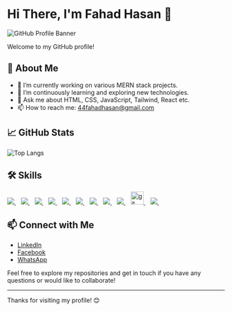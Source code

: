 # Hi There, I'm Fahad Hasan 👋

![GitHub Profile Banner](https://i.ibb.co/0DGLfVG/Mern-Stack.jpg) <!-- Add a custom banner if you have one -->

Welcome to my GitHub profile!

## 🚀 About Me

- 🔭 I’m currently working on various MERN stack projects.
- 🌱 I’m continuously learning and exploring new technologies.
- 💬 Ask me about HTML, CSS, JavaScript, Tailwind, React etc.
- 📫 How to reach me: [44fahadhasan@gmail.com](mailto:44fahadhasan@gmail.com)

## 📈 GitHub Stats

![Top Langs](https://github-readme-stats.vercel.app/api/top-langs/?username=44fahadhasan&layout=compact&theme=radical)

## 🛠️ Skills

<a href="https://github.com/44fahadhasan">
    <img src="https://img.shields.io/badge/HTML5-E34F26?style=for-the-badge&logo=html5&logoColor=white" />
</a>&nbsp;&nbsp;
<a href="https://github.com/44fahadhasan">
    <img src="https://img.shields.io/badge/CSS3-1572B6?style=for-the-badge&logo=css3&logoColor=white" />
</a>&nbsp;&nbsp;
<a href="https://github.com/44fahadhasan">
    <img src="https://img.shields.io/badge/JavaScript-323330?style=for-the-badge&logo=javascript&logoColor=F7DF1E" />
</a>&nbsp;&nbsp;
<a href="https://github.com/44fahadhasan">
    <img src="https://img.shields.io/badge/tailwindcss-E34F26?style=for-the-badge&logo=tailwindcss&logoColor=white" />
</a>&nbsp;&nbsp;
<a href="https://github.com/44fahadhasan">
    <img src="https://img.shields.io/badge/React-20232A?style=for-the-badge&logo=react&logoColor=61DAFB" />
</a>&nbsp;&nbsp;
<a href="https://github.com/44fahadhasan">
    <img src="https://img.shields.io/badge/mongodb-eee?style=for-the-badge&logo=mongodb&logoColor=green" />
</a>&nbsp;&nbsp;
<a href="https://github.com/44fahadhasan">
    <img src="https://img.shields.io/badge/express.js-000?style=for-the-badge&logo=express&logoColor=white" />
</a>&nbsp;&nbsp;
<a href="https://github.com/44fahadhasan">
    <img src="https://img.shields.io/badge/node.js-339933?style=for-the-badge&logo=node.js&logoColor=white" />
</a>&nbsp;&nbsp;
<a href="https://github.com/44fahadhasan">
    <img src="https://img.shields.io/badge/firebase-FFCA28?style=for-the-badge&logo=firebase&logoColor=white" />
</a>&nbsp;&nbsp;
<a href="https://github.com/44fahadhasan">
    <img src="https://www.vectorlogo.zone/logos/git-scm/git-scm-icon.svg" alt="git" width="30" > 
</a>&nbsp;&nbsp;
<a href="https://github.com/44fahadhasan">
 <img src="https://img.shields.io/badge/github-3776AB?style=for-the-badge&logo=github&logoColor=white" /> 
</a>&nbsp;&nbsp;

## 📫 Connect with Me

- [LinkedIn](https://www.linkedin.com/in/44fahadhasan)
- [Facebook](https://web.facebook.com/44fahadhasan/)
- [WhatsApp](https://wa.me/+8801568335944)

Feel free to explore my repositories and get in touch if you have any questions or would like to collaborate!

---

Thanks for visiting my profile! 😊


